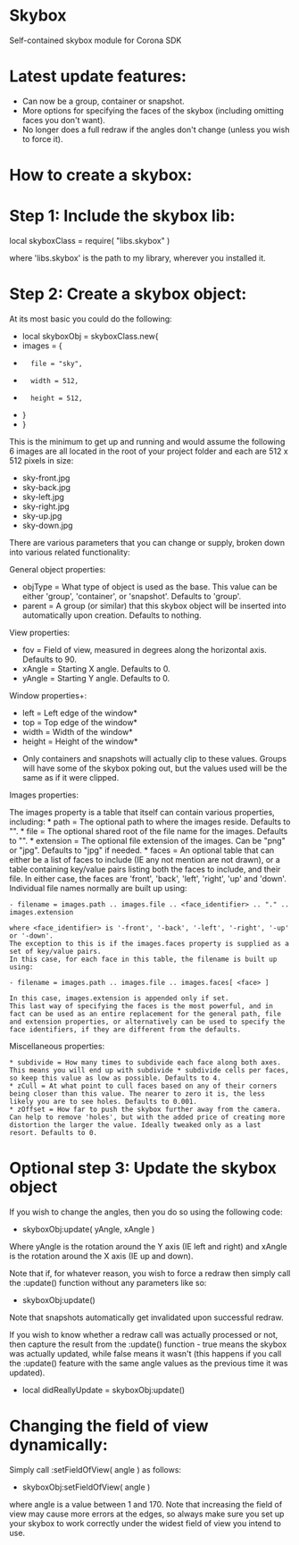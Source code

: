 Skybox
======

Self-contained skybox module for Corona SDK


Latest update features:
======

* Can now be a group, container or snapshot.
* More options for specifying the faces of the skybox (including omitting faces you don't want).
* No longer does a full redraw if the angles don't change (unless you wish to force it).

How to create a skybox:
======

Step 1: Include the skybox lib:
======

local skyboxClass = require( "libs.skybox" )

where 'libs.skybox' is the path to my library, wherever you installed it.
 
Step 2: Create a skybox object:
======
 
At its most basic you could do the following:

- local skyboxObj = skyboxClass.new{
-    images = {
-       file = "sky",
-       width = 512,
-       height = 512,
-    }
- }

This is the minimum to get up and running and would assume the following 6 images are all located in the root of your project folder and each are 512 x 512 pixels in size:

* sky-front.jpg
* sky-back.jpg
* sky-left.jpg
* sky-right.jpg
* sky-up.jpg
* sky-down.jpg

There are various parameters that you can change or supply, broken down into various related functionality:
 
General object properties:

* objType = What type of object is used as the base. This value can be either 'group', 'container', or 'snapshot'. Defaults to 'group'.
* parent = A group (or similar) that this skybox object will be inserted into automatically upon creation. Defaults to nothing.

View properties:

* fov = Field of view, measured in degrees along the horizontal axis. Defaults to 90.
* xAngle = Starting X angle. Defaults to 0.
* yAngle = Starting Y angle. Defaults to 0.

Window properties+:

* left = Left edge of the window*
* top = Top edge of the window*
* width = Width of the window*
* height = Height of the window*

+ Only containers and snapshots will actually clip to these values. Groups will have some of the skybox poking out, but the values used will be the same as if it were clipped.
 
Images properties:
 
The images property is a table that itself can contain various properties, including:
	* path = The optional path to where the images reside. Defaults to "".
	* file = The optional shared root of the file name for the images. Defaults to "".
	* extension = The optional file extension of the images. Can be "png" or "jpg". Defaults to "jpg" if needed.
	* faces = An optional table that can either be a list of faces to include (IE any not mention are not drawn), or a table containing key/value pairs listing both the faces to include, and their file. In either case, the faces are 'front', 'back', 'left', 'right', 'up' and 'down'.
	Individual file names normally are built up using:
 
  	- filename = images.path .. images.file .. <face_identifier> .. "." .. images.extension
 
	where <face_identifier> is '-front', '-back', '-left', '-right', '-up' or '-down'.
	The exception to this is if the images.faces property is supplied as a set of key/value pairs.
	In this case, for each face in this table, the filename is built up using:
	 
	- filename = images.path .. images.file .. images.faces[ <face> ]
	 
	In this case, images.extension is appended only if set.
	This last way of specifying the faces is the most powerful, and in fact can be used as an entire replacement for the general path, file and extension properties, or alternatively can be used to specify the face identifiers, if they are different from the defaults.

Miscellaneous properties:

	* subdivide = How many times to subdivide each face along both axes. This means you will end up with subdivide * subdivide cells per faces, so keep this value as low as possible. Defaults to 4.
	* zCull = At what point to cull faces based on any of their corners being closer than this value. The nearer to zero it is, the less likely you are to see holes. Defaults to 0.001.
	* zOffset = How far to push the skybox further away from the camera. Can help to remove 'holes', but with the added price of creating more distortion the larger the value. Ideally tweaked only as a last resort. Defaults to 0.

Optional step 3: Update the skybox object
======
	 
If you wish to change the angles, then you do so using the following code:

- skyboxObj:update( yAngle, xAngle )

Where yAngle is the rotation around the Y axis (IE left and right) and xAngle is the rotation around the X axis (IE up and down).
	 
Note that if, for whatever reason, you wish to force a redraw then simply call the :update() function without any parameters like so:

- skyboxObj:update()

Note that snapshots automatically get invalidated upon successful redraw.

If you wish to know whether a redraw call was actually processed or not, then capture the result from the :update() function - true means the skybox was actually updated, while false means it wasn't (this happens if you call the :update() feature with the same angle values as the previous time it was updated).

- local didReallyUpdate = skyboxObj:update()
 
Changing the field of view dynamically:
======

Simply call :setFieldOfView( angle ) as follows:

- skyboxObj:setFieldOfView( angle )

where angle is a value between 1 and 170. Note that increasing the field of view may cause more errors at the edges, so always make sure you set up your skybox to work correctly under the widest field of view you intend to use.